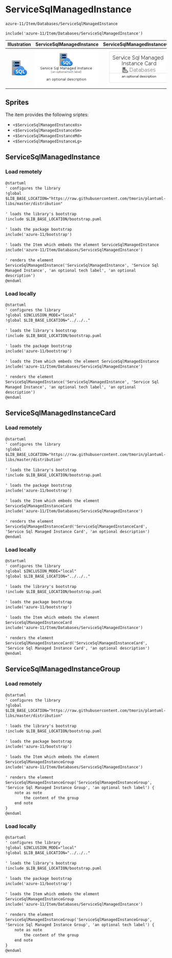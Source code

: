 # ServiceSqlManagedInstance


```text
azure-11/Item/Databases/ServiceSqlManagedInstance
```

```text
include('azure-11/Item/Databases/ServiceSqlManagedInstance')
```



| Illustration | ServiceSqlManagedInstance | ServiceSqlManagedInstanceCard | ServiceSqlManagedInstanceGroup |
| :---: | :---: | :---: | :---: |
| ![illustration for Illustration](../../../azure-11/Item/Databases/ServiceSqlManagedInstance.png) | ![illustration for ServiceSqlManagedInstance](../../../azure-11/Item/Databases/ServiceSqlManagedInstance.Local.png) | ![illustration for ServiceSqlManagedInstanceCard](../../../azure-11/Item/Databases/ServiceSqlManagedInstanceCard.Local.png) | ![illustration for ServiceSqlManagedInstanceGroup](../../../azure-11/Item/Databases/ServiceSqlManagedInstanceGroup.Local.png) |



## Sprites
The item provides the following sriptes:

- `<$ServiceSqlManagedInstanceXs>`
- `<$ServiceSqlManagedInstanceSm>`
- `<$ServiceSqlManagedInstanceMd>`
- `<$ServiceSqlManagedInstanceLg>`





## ServiceSqlManagedInstance

### Load remotely
```plantuml
@startuml
' configures the library
!global $LIB_BASE_LOCATION="https://raw.githubusercontent.com/tmorin/plantuml-libs/master/distribution"

' loads the library's bootstrap
!include $LIB_BASE_LOCATION/bootstrap.puml

' loads the package bootstrap
include('azure-11/bootstrap')

' loads the Item which embeds the element ServiceSqlManagedInstance
include('azure-11/Item/Databases/ServiceSqlManagedInstance')

' renders the element
ServiceSqlManagedInstance('ServiceSqlManagedInstance', 'Service Sql Managed Instance', 'an optional tech label', 'an optional description')
@enduml
```

### Load locally
```plantuml
@startuml
' configures the library
!global $INCLUSION_MODE="local"
!global $LIB_BASE_LOCATION="../../.."

' loads the library's bootstrap
!include $LIB_BASE_LOCATION/bootstrap.puml

' loads the package bootstrap
include('azure-11/bootstrap')

' loads the Item which embeds the element ServiceSqlManagedInstance
include('azure-11/Item/Databases/ServiceSqlManagedInstance')

' renders the element
ServiceSqlManagedInstance('ServiceSqlManagedInstance', 'Service Sql Managed Instance', 'an optional tech label', 'an optional description')
@enduml
```

## ServiceSqlManagedInstanceCard

### Load remotely
```plantuml
@startuml
' configures the library
!global $LIB_BASE_LOCATION="https://raw.githubusercontent.com/tmorin/plantuml-libs/master/distribution"

' loads the library's bootstrap
!include $LIB_BASE_LOCATION/bootstrap.puml

' loads the package bootstrap
include('azure-11/bootstrap')

' loads the Item which embeds the element ServiceSqlManagedInstanceCard
include('azure-11/Item/Databases/ServiceSqlManagedInstance')

' renders the element
ServiceSqlManagedInstanceCard('ServiceSqlManagedInstanceCard', 'Service Sql Managed Instance Card', 'an optional description')
@enduml
```

### Load locally
```plantuml
@startuml
' configures the library
!global $INCLUSION_MODE="local"
!global $LIB_BASE_LOCATION="../../.."

' loads the library's bootstrap
!include $LIB_BASE_LOCATION/bootstrap.puml

' loads the package bootstrap
include('azure-11/bootstrap')

' loads the Item which embeds the element ServiceSqlManagedInstanceCard
include('azure-11/Item/Databases/ServiceSqlManagedInstance')

' renders the element
ServiceSqlManagedInstanceCard('ServiceSqlManagedInstanceCard', 'Service Sql Managed Instance Card', 'an optional description')
@enduml
```

## ServiceSqlManagedInstanceGroup

### Load remotely
```plantuml
@startuml
' configures the library
!global $LIB_BASE_LOCATION="https://raw.githubusercontent.com/tmorin/plantuml-libs/master/distribution"

' loads the library's bootstrap
!include $LIB_BASE_LOCATION/bootstrap.puml

' loads the package bootstrap
include('azure-11/bootstrap')

' loads the Item which embeds the element ServiceSqlManagedInstanceGroup
include('azure-11/Item/Databases/ServiceSqlManagedInstance')

' renders the element
ServiceSqlManagedInstanceGroup('ServiceSqlManagedInstanceGroup', 'Service Sql Managed Instance Group', 'an optional tech label') {
    note as note
        the content of the group
    end note
}
@enduml
```

### Load locally
```plantuml
@startuml
' configures the library
!global $INCLUSION_MODE="local"
!global $LIB_BASE_LOCATION="../../.."

' loads the library's bootstrap
!include $LIB_BASE_LOCATION/bootstrap.puml

' loads the package bootstrap
include('azure-11/bootstrap')

' loads the Item which embeds the element ServiceSqlManagedInstanceGroup
include('azure-11/Item/Databases/ServiceSqlManagedInstance')

' renders the element
ServiceSqlManagedInstanceGroup('ServiceSqlManagedInstanceGroup', 'Service Sql Managed Instance Group', 'an optional tech label') {
    note as note
        the content of the group
    end note
}
@enduml
```

